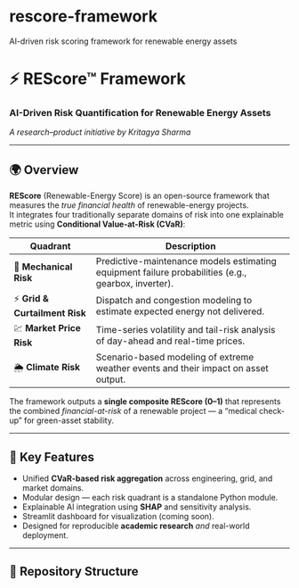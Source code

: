 # rescore-framework
AI-driven risk scoring framework for renewable energy assets
# ⚡ REScore™ Framework
### AI-Driven Risk Quantification for Renewable Energy Assets  
*A research–product initiative by Kritagya Sharma*

---

## 🌍 Overview
**REScore** (Renewable-Energy Score) is an open-source framework that measures the *true financial health* of renewable-energy projects.  
It integrates four traditionally separate domains of risk into one explainable metric using **Conditional Value-at-Risk (CVaR)**:

| Quadrant | Description |
|-----------|--------------|
| 🧩 **Mechanical Risk** | Predictive-maintenance models estimating equipment failure probabilities (e.g., gearbox, inverter). |
| ⚡ **Grid & Curtailment Risk** | Dispatch and congestion modeling to estimate expected energy not delivered. |
| 💹 **Market Price Risk** | Time-series volatility and tail-risk analysis of day-ahead and real-time prices. |
| 🌦 **Climate Risk** | Scenario-based modeling of extreme weather events and their impact on asset output. |

The framework outputs a **single composite REScore (0–1)** that represents the combined *financial-at-risk* of a renewable project — a “medical check-up” for green-asset stability.

---

## 🎯 Key Features
- Unified **CVaR-based risk aggregation** across engineering, grid, and market domains.  
- Modular design — each risk quadrant is a standalone Python module.  
- Explainable AI integration using **SHAP** and sensitivity analysis.  
- Streamlit dashboard for visualization (coming soon).  
- Designed for reproducible **academic research** *and* real-world deployment.

---

## 🧱 Repository Structure
